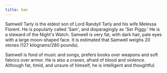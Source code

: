 ```yaml
---
title: Sam
---
```


Samwell Tarly is the eldest son of Lord Randyll Tarly and his wife Melessa Florent. He is popularly called 'Sam', and disparagingly as 'Ser Piggy.' He is a steward of the Night's Watch. Samwell is very fat, with dark hair, pale eyes with a large moon-shaped face. It is estimated that Samwell weighs 20 stones (127 kilograms/280 pounds).

Samwell is fond of music and songs, prefers books over weapons and soft fabrics over armor. He is also a craven, afraid of blood and violence. Although fat, timid, and unsure of himself, he is intelligent and thoughtful. 


